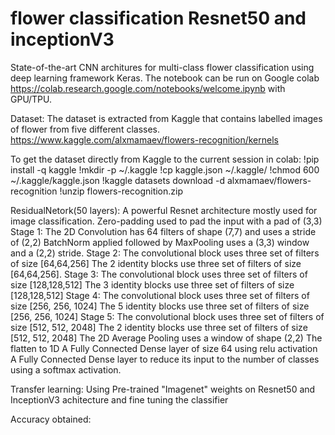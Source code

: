 # flower classification Resnet50 and inceptionV3

State-of-the-art CNN architures for multi-class flower classification using deep learning framework Keras.
The notebook can be run on Google colab https://colab.research.google.com/notebooks/welcome.ipynb with GPU/TPU. 

Dataset:
The dataset is extracted from Kaggle that contains labelled images of flower from five different classes.
https://www.kaggle.com/alxmamaev/flowers-recognition/kernels

To get the dataset directly from Kaggle to the current session in colab:
!pip install -q kaggle
!mkdir -p ~/.kaggle
!cp kaggle.json ~/.kaggle/
!chmod 600 ~/.kaggle/kaggle.json
!kaggle datasets download -d alxmamaev/flowers-recognition
!unzip flowers-recognition.zip

ResidualNetork(50 layers):
A powerful Resnet architecture mostly used for image classification.
Zero-padding used to pad the input with a pad of (3,3)
Stage 1:
The 2D Convolution has 64 filters of shape (7,7) and uses a stride of (2,2)
BatchNorm applied followed by MaxPooling uses a (3,3) window and a (2,2) stride.
Stage 2:
The convolutional block uses three set of filters of size [64,64,256]
The 2 identity blocks use three set of filters of size [64,64,256].
Stage 3:
The convolutional block uses three set of filters of size [128,128,512]
The 3 identity blocks use three set of filters of size [128,128,512]
Stage 4:
The convolutional block uses three set of filters of size [256, 256, 1024]
The 5 identity blocks use three set of filters of size [256, 256, 1024]
Stage 5:
The convolutional block uses three set of filters of size [512, 512, 2048]
The 2 identity blocks use three set of filters of size [512, 512, 2048]
The 2D Average Pooling uses a window of shape (2,2) 
The flatten to 1D
A Fully Connected Dense layer of size 64 using relu activation
A Fully Connected Dense layer to reduce its input to the number of classes using a softmax activation.

Transfer learning:
Using Pre-trained "Imagenet" weights on Resnet50 and InceptionV3 achitecture and fine tuning the classifier

Accuracy obtained:

